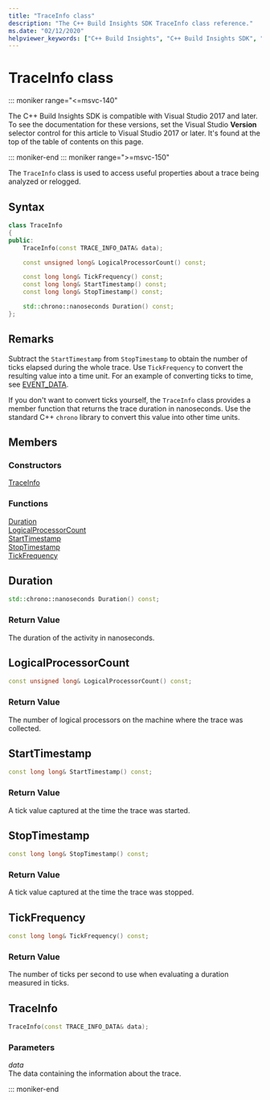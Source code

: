```yaml
---
title: "TraceInfo class"
description: "The C++ Build Insights SDK TraceInfo class reference."
ms.date: "02/12/2020"
helpviewer_keywords: ["C++ Build Insights", "C++ Build Insights SDK", "TraceInfo", "throughput analysis", "build time analysis", "vcperf.exe"]
---
```

# TraceInfo class

::: moniker range="<=msvc-140"

The C++ Build Insights SDK is compatible with Visual Studio 2017 and later. To see the documentation for these versions, set the Visual Studio **Version** selector control for this article to Visual Studio 2017 or later. It's found at the top of the table of contents on this page.

::: moniker-end
::: moniker range=">=msvc-150"

The `TraceInfo` class is used to access useful properties about a trace being analyzed or relogged.

## Syntax

```cpp
class TraceInfo
{
public:
    TraceInfo(const TRACE_INFO_DATA& data);

    const unsigned long& LogicalProcessorCount() const;

    const long long& TickFrequency() const;
    const long long& StartTimestamp() const;
    const long long& StopTimestamp() const;

    std::chrono::nanoseconds Duration() const;
};
```

## Remarks

Subtract the `StartTimestamp` from `StopTimestamp` to obtain the number of ticks elapsed during the whole trace. Use `TickFrequency` to convert the resulting value into a time unit. For an example of converting ticks to time, see [EVENT_DATA](../c-event-data-types/event-data-struct.md).

If you don't want to convert ticks yourself, the `TraceInfo` class provides a member function that returns the trace duration in nanoseconds. Use the standard C++ `chrono` library to convert this value into other time units.

## Members

### Constructors

[TraceInfo](#trace-info)

### Functions

[Duration](#duration)\
[LogicalProcessorCount](#logical-processor-count)\
[StartTimestamp](#start-timestamp)\
[StopTimestamp](#stop-timestamp)\
[TickFrequency](#tick-frequency)

## <a name="duration"></a> Duration

```cpp
std::chrono::nanoseconds Duration() const;
```

### Return Value

The duration of the activity in nanoseconds.

## <a name="logical-processor-count"></a> LogicalProcessorCount

```cpp
const unsigned long& LogicalProcessorCount() const;
```

### Return Value

The number of logical processors on the machine where the trace was collected.

## <a name="start-timestamp"></a> StartTimestamp

```cpp
const long long& StartTimestamp() const;
```

### Return Value

A tick value captured at the time the trace was started.

## <a name="stop-timestamp"></a> StopTimestamp

```cpp
const long long& StopTimestamp() const;
```

### Return Value

A tick value captured at the time the trace was stopped.

## <a name="tick-frequency"></a> TickFrequency

```cpp
const long long& TickFrequency() const;
```

### Return Value

The number of ticks per second to use when evaluating a duration measured in ticks.

## <a name="trace-info"></a> TraceInfo

```cpp
TraceInfo(const TRACE_INFO_DATA& data);
```

### Parameters

*data*\
The data containing the information about the trace.

::: moniker-end
